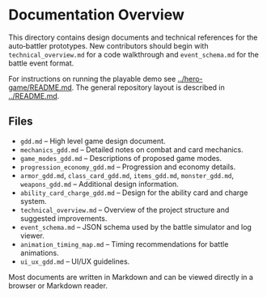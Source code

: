 # Documentation Overview

This directory contains design documents and technical references for the auto‑battler prototypes.  New contributors should begin with `technical_overview.md` for a code walkthrough and `event_schema.md` for the battle event format.

For instructions on running the playable demo see [../hero-game/README.md](../hero-game/README.md).  The general repository layout is described in [../README.md](../README.md).

## Files

- `gdd.md` – High level game design document.
- `mechanics_gdd.md` – Detailed notes on combat and card mechanics.
- `game_modes_gdd.md` – Descriptions of proposed game modes.
- `progression_economy_gdd.md` – Progression and economy details.
- `armor_gdd.md`, `class_card_gdd.md`, `items_gdd.md`, `monster_gdd.md`, `weapons_gdd.md` – Additional design information.
- `ability_card_charge_gdd.md` – Design for the ability card and charge system.
- `technical_overview.md` – Overview of the project structure and suggested improvements.
- `event_schema.md` – JSON schema used by the battle simulator and log viewer.
- `animation_timing_map.md` – Timing recommendations for battle animations.
- `ui_ux_gdd.md` – UI/UX guidelines.

Most documents are written in Markdown and can be viewed directly in a browser or Markdown reader.

